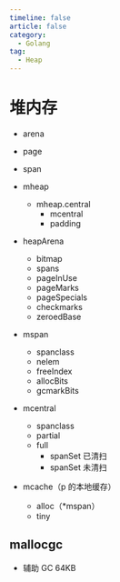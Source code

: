 ```yaml
---
timeline: false
article: false
category:
  - Golang
tag:
  - Heap
---
```


# 堆内存

- arena
- page
- span

- mheap
  - mheap.central
    - mcentral
    - padding
- heapArena
  - bitmap
  - spans
  - pageInUse
  - pageMarks
  - pageSpecials
  - checkmarks
  - zeroedBase
- mspan
  - spanclass
  - nelem
  - freeIndex
  - allocBits
  - gcmarkBits
- mcentral
  - spanclass
  - partial
  - full
    - spanSet 已清扫
    - spanSet 未清扫
- mcache（p 的本地缓存）
  - alloc（*mspan）
  - tiny

## mallocgc

- 辅助 GC 64KB
